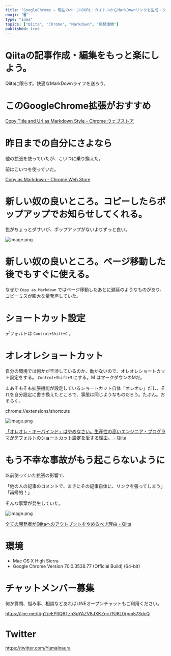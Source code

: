 ```yaml
---
title: "GoogleChrome – 現在のページのURL・タイトルからMarkDownリンクを生成・クリップボードにコピーしてくれる拡張。 "
emoji: "🖥"
type: "idea"
topics: ["Qiita", "Chrome", "Markdown", "開発環境"]
published: true
---
```


# Qiitaの記事作成・編集をもっと楽にしよう。

Qiitaに限らず。快適なMarkDownライフを送ろう。

# このGoogleChrome拡張がおすすめ

[Copy Title and Url as Markdown Style - Chrome ウェブストア](https://chrome.google.com/webstore/detail/copy-title-and-url-as-mar/fpmbiocnfbjpajgeaicmnjnnokmkehil/related?hl=ja)

# 昨日までの自分にさよなら

他の拡張を使っていたが、こいつに乗り換えた。

前はこいつを使っていた。

[Copy as Markdown - Chrome Web Store](https://chrome.google.com/webstore/detail/copy-as-markdown/fkeaekngjflipcockcnpobkpbbfbhmdn?hl=en)


# 新しい奴の良いところ。コピーしたらポップアップでお知らせしてくれる。

色がちょっとダサいが、ポップアップがないよりずっと良い。

![image.png](https://qiita-image-store.s3.amazonaws.com/0/89618/9d5c05b3-5048-5e9d-d78f-32eee5f21819.png)

# 新しい奴の良いところ。ページ移動した後でもすぐに使える。

なぜか `Copy as Markdown` ではページ移動したあとに遅延のようなものがあり、コピーミスが膨大な量発声していた。


# ショートカット設定

デフォルトは `Control+Shift+C` 。


# オレオレショートカット

自分の環境では何かが干渉しているのか、動かないので、オレオレショートカット設定をする。 `Control+Shift+M` にする。M はマークダウンのMだ。

まあそもそも拡張機能が設定しているショートカット自体「オレオレ」だし、それを自分設定に書き換えたところで、事態は同じようなものだろう。たぶん。おそらく。


chrome://extensions/shortcuts

![image.png](https://qiita-image-store.s3.amazonaws.com/0/89618/30a5ee44-3e42-8e9c-79e4-a573d2ff61ca.png)


[「オレオレ・キーバインド」はやめなさい。生産性の高いエンジニア・プログラマがデフォルトのショートカット設定を愛する理由。 - Qiita](https://qiita.com/YumaInaura/items/7e0391e04425033839b6)

# もう不幸な事故がもう起こらないように

以前使っていた拡張の影響で、

「他の人の記事のコメントで、まさにその記事自体に、リンクを張ってしまう」
「再帰的！」

そんな事案が発生していた。

![image.png](https://qiita-image-store.s3.amazonaws.com/0/89618/57b76237-2645-4256-ad4b-2d95dd7f8e77.png)

[全ての開発者がQiitaへのアウトプットをやめるべき理由 - Qiita](https://qiita.com/qiitadaisuki/items/2160a390ce91283707a1#comment-fc330327d0ca297060ca)

# 環境

- Mac OS X High Sierra
- Google Chrome Version 70.0.3538.77 (Official Build) (64-bit)










<!-- Update From Qiita API -->

# チャットメンバー募集


何か質問、悩み事、相談などあればLINEオープンチャットもご利用ください。

https://line.me/ti/g2/eEPltQ6Tzh3pYAZV8JXKZqc7PJ6L0rpm573dcQ





# Twitter


https://twitter.com/YumaInaura


<!-- Update From Qiita API -->


